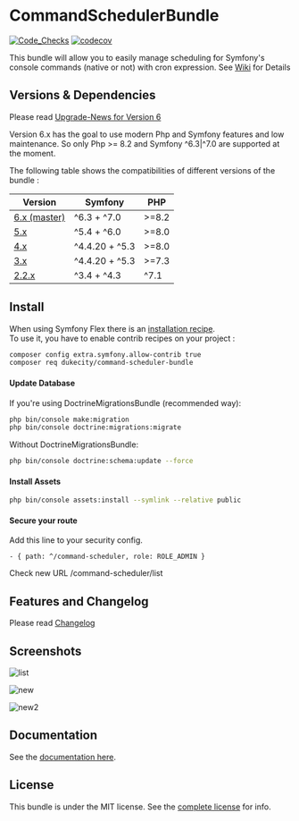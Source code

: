 CommandSchedulerBundle
======================

[![Code_Checks](https://github.com/Dukecity/CommandSchedulerBundle/actions/workflows/code_checks.yaml/badge.svg?branch=master)](https://github.com/Dukecity/CommandSchedulerBundle/actions/workflows/code_checks.yaml)
[![codecov](https://codecov.io/gh/Dukecity/CommandSchedulerBundle/branch/master/graph/badge.svg?token=V3IZ35QH9D)](https://codecov.io/gh/Dukecity/CommandSchedulerBundle)

This bundle will allow you to easily manage scheduling for Symfony's console commands (native or not) with cron expression.
See [Wiki](https://github.com/Dukecity/CommandSchedulerBundle/wiki) for Details

## Versions & Dependencies

Please read [Upgrade-News for Version 6](UPGRADE.md)

Version 6.x has the goal to use modern Php and Symfony features and low maintenance.
So only Php >= 8.2 and Symfony ^6.3|^7.0 are supported at the moment.

The following table shows the compatibilities of different versions of the bundle :

| Version                                                                        | Symfony        | PHP   |
|--------------------------------------------------------------------------------|----------------|-------|
| [6.x (master)](https://github.com/Dukecity/CommandSchedulerBundle/tree/master) | ^6.3 + ^7.0    | >=8.2 |
| [5.x](https://github.com/Dukecity/CommandSchedulerBundle/tree/5.x)             | ^5.4 + ^6.0    | >=8.0 |
| [4.x](https://github.com/Dukecity/CommandSchedulerBundle/tree/4.x)             | ^4.4.20 + ^5.3 | >=8.0 |
| [3.x](https://github.com/Dukecity/CommandSchedulerBundle/tree/3.x)             | ^4.4.20 + ^5.3 | >=7.3 |
| [2.2.x](https://github.com/Dukecity/CommandSchedulerBundle/tree/2.2)           | ^3.4 + ^4.3    | ^7.1  |


## Install

When using Symfony Flex there is an [installation recipe](https://github.com/symfony/recipes-contrib/tree/master/dukecity/command-scheduler-bundle/3.0).  
To use it, you have to enable contrib recipes on your project : 

```sh
composer config extra.symfony.allow-contrib true
composer req dukecity/command-scheduler-bundle
```

#### Update Database

If you're using DoctrineMigrationsBundle (recommended way):

```sh
php bin/console make:migration
php bin/console doctrine:migrations:migrate
```

Without DoctrineMigrationsBundle:

```sh
php bin/console doctrine:schema:update --force
```

#### Install Assets

```sh
php bin/console assets:install --symlink --relative public
```

#### Secure your route
Add this line to your security config.

    - { path: ^/command-scheduler, role: ROLE_ADMIN } 

Check new URL /command-scheduler/list

## Features and Changelog

Please read [Changelog](CHANGELOG.md)

## Screenshots
![list](Resources/doc/images/scheduled-list.png)

![new](Resources/doc/images/new-schedule.png)

![new2](Resources/doc/images/command-list.png)

## Documentation

See the [documentation here](https://github.com/Dukecity/CommandSchedulerBundle/wiki).

## License

This bundle is under the MIT license. See the [complete license](Resources/meta/LICENCE) for info.
